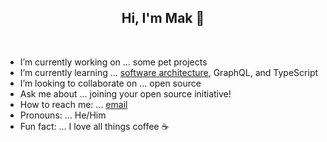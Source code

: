 <h2 align="center">Hi, I'm Mak 👋</h2>
<br>

- I’m currently working on ... some pet projects
- I’m currently learning ... [software architecture](https://learning.oreilly.com/playlists/663abe5e-3323-4ae8-85c8-7bb769beab35), GraphQL, and TypeScript
- I’m looking to collaborate on ... open source
- Ask me about ... joining your open source initiative!
- How to reach me: ... [email](mailto:m.a.kankanamge@outlook.com)
- Pronouns: ... He/Him
- Fun fact: ... I love all things coffee ☕
